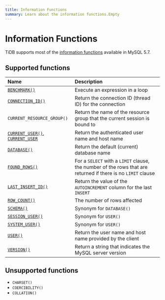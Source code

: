 ```yaml
---
title: Information Functions
summary: Learn about the information functions.Empty
---
```


# Information Functions

TiDB supports most of the [information functions](https://dev.mysql.com/doc/refman/5.7/en/information-functions.html) available in MySQL 5.7.

## Supported functions

| Name | Description |
|:-----|:------------|
| [`BENCHMARK()`](https://dev.mysql.com/doc/refman/5.7/en/information-functions.html#function_benchmark) | Execute an expression in a loop |
| [`CONNECTION_ID()`](https://dev.mysql.com/doc/refman/5.7/en/information-functions.html#function_connection-id) | Return the connection ID (thread ID) for the connection  |
| `CURRENT_RESOURCE_GROUP()`  | Return the name of the resource group that the current session is bound to |
| [`CURRENT_USER()`, `CURRENT_USER`](https://dev.mysql.com/doc/refman/5.7/en/information-functions.html#function_current-user) | Return the authenticated user name and host name |
| [`DATABASE()`](https://dev.mysql.com/doc/refman/5.7/en/information-functions.html#function_database) | Return the default (current) database name  |
| [`FOUND_ROWS()`](https://dev.mysql.com/doc/refman/5.7/en/information-functions.html#function_found-rows) | For a `SELECT` with a `LIMIT` clause, the number of the rows that are returned if there is no `LIMIT` clause |
| [`LAST_INSERT_ID()`](https://dev.mysql.com/doc/refman/5.7/en/information-functions.html#function_last-insert-id) | Return the value of the `AUTOINCREMENT` column for the last `INSERT`   |
| [`ROW_COUNT()`](https://dev.mysql.com/doc/refman/5.7/en/information-functions.html#function_row-count) | The number of rows affected |
| [`SCHEMA()`](https://dev.mysql.com/doc/refman/5.7/en/information-functions.html#function_schema) | Synonym for `DATABASE()`  |
| [`SESSION_USER()`](https://dev.mysql.com/doc/refman/5.7/en/information-functions.html#function_session-user) | Synonym for `USER()`    |
| [`SYSTEM_USER()`](https://dev.mysql.com/doc/refman/5.7/en/information-functions.html#function_system-user) | Synonym for `USER()`   |
| [`USER()`](https://dev.mysql.com/doc/refman/5.7/en/information-functions.html#function_user) | Return the user name and host name provided by the client    |
| [`VERSION()`](https://dev.mysql.com/doc/refman/5.7/en/information-functions.html#function_version) | Return a string that indicates the MySQL server version   |

## Unsupported functions

* `CHARSET()`
* `COERCIBILITY()`
* `COLLATION()`
